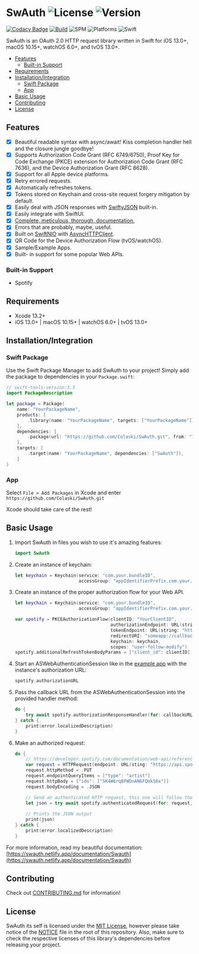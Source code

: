 <!-- omit in toc -->
# SwAuth ![License](https://img.shields.io/github/license/colaski/swauth?color=lightgrey&style=flat-square) ![Version](https://img.shields.io/github/v/release/colaski/swauth?style=flat-square)

[![Codacy Badge](https://api.codacy.com/project/badge/Grade/b38ed7450d054e29a0381ad3c11df264)](https://app.codacy.com/gh/Colaski/SwAuth?utm_source=github.com&utm_medium=referral&utm_content=Colaski/SwAuth&utm_campaign=Badge_Grade_Settings)
[![Build](https://github.com/Colaski/SwAuth/actions/workflows/build.yml/badge.svg)](https://github.com/Colaski/SwAuth/actions/workflows/build.yml)
![SPM](https://img.shields.io/badge/Swift%20Package%20Manager-compatible-success?style=flat-square)
![Platforms](https://img.shields.io/badge/Platforms-iOS%2013%2B%20%7C%20macOS%2010.15%2B%20%7C%20watchOS%206%2B%20%7C%20tvOS%2013%2B-blue?style=flat-square)
![Swift](https://img.shields.io/badge/Swift-5.5-orange?style=flat-square)

SwAuth is an OAuth 2.0 HTTP request library written in Swift for iOS 13.0+, macOS 10.15+, watchOS 6.0+, and tvOS 13.0+.

- [Features](#features)
  - [Built-in Support](#built-in-support)
- [Requirements](#requirements)
- [Installation/Integration](#installationintegration)
  - [Swift Package](#swift-package)
  - [App](#app)
- [Basic Usage](#basic-usage)
- [Contributing](#contributing)
- [License](#license)

## Features

- [x] Beautiful readable syntax with async/await! Kiss completion handler hell and the closure jungle goodbye!
- [x] Supports Authorization Code Grant (RFC 6749/6750), Proof Key for Code Exchange (PKCE) extension for Authorization Code Grant (RFC 7636), and the Device Authorization Grant (RFC 8628).
- [x] Support for all Apple device platforms.
- [x] Retry errored requests.
- [x] Automatically refreshes tokens.
- [x] Tokens stored on Keychain and cross-site request forgery mitigation by default.
- [x] Easily deal with JSON responses with [SwiftyJSON](https://github.com/SwiftyJSON/SwiftyJSON) built-in.
- [x] Easily integrate with SwiftUI.
- [x] [Complete, meticulous, thorough, documentation.](https://swauth.netlify.app/documentation/Swauth)
- [x] Errors that are probably, maybe, useful.
- [x] Built on [SwiftNIO](https://github.com/apple/swift-nio) with [AsyncHTTPClient](https://github.com/swift-server/async-http-client).
- [x] QR Code for the Device Authorization Flow (tvOS/watchOS).
- [x] Sample/Example Apps.
- [x] Built- in support for some popular Web APIs.

### Built-in Support

- Spotify

## Requirements

- Xcode 13.2+
- iOS 13.0+ | macOS 10.15+ | watchOS 6.0+ | tvOS 13.0+

## Installation/Integration

### Swift Package

Use the Swift Package Manager to add SwAuth to your project! Simply add the package to dependencies in your `Package.swift`:

```swift
// swift-tools-version:5.5
import PackageDescription

let package = Package(
    name: "YourPackageName",
    products: [
        .library(name: "YourPackageName", targets: ["YourPackageName"]),
    ],
    dependencies: [
        .package(url: "https://github.com/Colaski/SwAuth.git", from: "1.0.0"),
    ],
    targets: [
        .target(name: "YourPackageName", dependencies: ["SwAuth"]),
    ]
)
```

### App

Select `File > Add Packages` in Xcode and enter `https://github.com/Colaski/SwAuth.git`

Xcode should take care of the rest!

## Basic Usage

1. Import SwAuth in files you wish to use it's amazing features:

    ```swift
    import SwAuth
    ```

2. Create an instance of keychain:

    ```swift
    let keychain = Keychain(service: "com.your.bundleID",
                            accessGroup: "appIdentifierPrefix.com.your.bundleID").label("Your App Name")
    ```

3. Create an instance of the proper authorization flow for your Web API.

    ```swift
    let keychain = Keychain(service: "com.your.bundleID",
                            accessGroup: "appIdentifierPrefix.com.your.bundleID").label("Your App Name")

    var spotify = PKCEAuthorizationFlow(clientID: "YourClientID",
                                        authorizationEndpoint: URL(string: "https://accounts.spotify.com/authorize")!,
                                        tokenEndpoint: URL(string: "https://accounts.spotify.com/api/token")!,
                                        redirectURI: "someapp://callback",
                                        keychain: keychain,
                                        scopes: "user-follow-modify")
    spotify.additionalRefreshTokenBodyParams = ["client_id": clientID]
    ```

4. Start an ASWebAuthenticationSession like in the [example app](https://github.com/Colaski/SwAuth/blob/main/SwAuthTestApp/SwAuthTestApp/ProviderView.swift#L94) with the instance's authorization URL:

    ```swift
    spotify.authorizationURL
    ```

5. Pass the callback URL from the ASWebAuthenticationSession into the provided handler method:

    ```swift
    do {
        try await spotify.authorizationResponseHandler(for: callbackURL)
    } catch {
        print(error.localizedDescription)
    }
    ```

6. Make an authorized request:

    ```swift
    do {
        // https://developer.spotify.com/documentation/web-api/reference/#/operations/follow-artists-users
        var request = HTTPRequest(endpoint: URL(sting: "https://api.spotify.com/v1/me/following")!)
        request.httpMethod = .PUT
        request.endpointQueryItems = ["type": "artist"]
        request.httpBody = ["ids": ["5K4W6rqBFWDnAN6FQUkS6x"]]
        request.bodyEncoding = .JSON

        // Send an authenticated HTTP request, this one will follow the artist Kanye West on Spotify.
        let json = try await spotify.authenticatedRequest(for: request, numberOfRetries: 2).json()
        
        // Prints the JSON output
        print(json)
    } catch {
        print(error.localizedDescription)
    }
    ```

For more information, read my beautiful documentation: [https://swauth.netlify.app/documentation/Swauth](https://swauth.netlify.app/documentation/Swauth)

## Contributing

Check out [CONTRIBUTING.md](./CONTRIBUTING.md) for information!

## License

SwAuth its self is licensed under the [MIT License](./LICENSE), however please take notice of the [NOTICE](./NOTICE.md) file in the root of this repository. Also, make sure to check the respective licenses of this library's dependencies before releasing your project.
